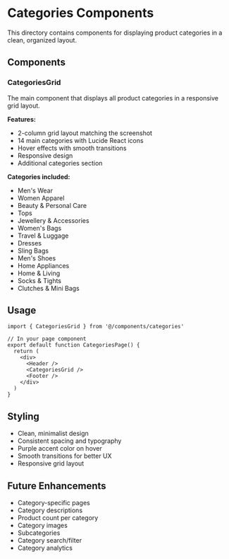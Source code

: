 # Categories Components

This directory contains components for displaying product categories in a clean, organized layout.

## Components

### CategoriesGrid
The main component that displays all product categories in a responsive grid layout.

**Features:**
- 2-column grid layout matching the screenshot
- 14 main categories with Lucide React icons
- Hover effects with smooth transitions
- Responsive design
- Additional categories section

**Categories included:**
- Men's Wear
- Women Apparel
- Beauty & Personal Care
- Tops
- Jewellery & Accessories
- Women's Bags
- Travel & Luggage
- Dresses
- Sling Bags
- Men's Shoes
- Home Appliances
- Home & Living
- Socks & Tights
- Clutches & Mini Bags

## Usage

```tsx
import { CategoriesGrid } from '@/components/categories'

// In your page component
export default function CategoriesPage() {
  return (
    <div>
      <Header />
      <CategoriesGrid />
      <Footer />
    </div>
  )
}
```

## Styling

- Clean, minimalist design
- Consistent spacing and typography
- Purple accent color on hover
- Smooth transitions for better UX
- Responsive grid layout

## Future Enhancements

- Category-specific pages
- Category descriptions
- Product count per category
- Category images
- Subcategories
- Category search/filter
- Category analytics 